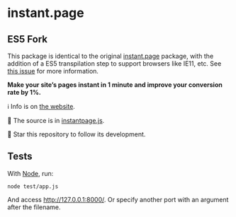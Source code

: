 # instant.page

## ES5 Fork

This package is identical to the original [instant.page](https://github.com/instantpage/instant.page) package, with the addition of a ES5 transpilation step to support browsers like IE11, etc. See [this issue](https://github.com/instantpage/instant.page/issues/31) for more information.

**Make your site’s pages instant in 1 minute and improve your conversion rate by 1%.**

:information_source: Info is on [the website](https://instant.page).

:scroll: The source is in [instantpage.js](https://github.com/instantpage/instant.page/blob/master/instantpage.js).

:star2: Star this repository to follow its development.

## Tests

With [Node](https://nodejs.org/), run:

`node test/app.js`

And access http://127.0.0.1:8000/. Or specify another port with an argument after the filename.
